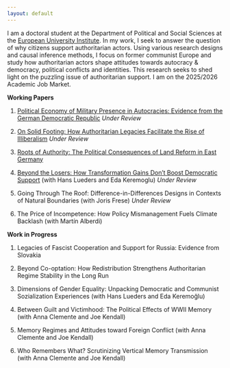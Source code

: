 ```yaml
---
layout: default
---
```


I am a doctoral student at the Department of Political and Social Sciences at the [European University Institute](https://www.eui.eu/en/academic-units/political-and-social-sciences). In my work, I seek to answer the question of why citizens support authoritarian actors. Using various research designs and causal inference methods, I focus on former communist Europe and study how authoritarian actors shape attitudes towards autocracy & democracy, political conflicts and identities. This research seeks to shed light on the puzzling issue of authoritarian support. I am on the 2025/2026 Academic Job Market. 

**Working Papers**  

1. [Political Economy of Military Presence in Autocracies: Evidence from the German Democratic Republic](https://www.dropbox.com/scl/fi/6cqx6p02jvqzde5p0e5dn/WP_MilitaryBases.pdf?rlkey=12pokpvu31odpf8h1xidwq3rw&st=1cva293a&dl=0) *Under Review* 

2. [On Solid Footing: How Authoritarian Legacies Facilitate the Rise of Illiberalism](https://www.dropbox.com/scl/fi/kqehp083dzkhb63qoxqy4/WP_CommunistLegacy.pdf?rlkey=prd0kkj7zwath556fqws2nkc3&st=3aqra3ug&dl=0) *Under Review* 

3. [Roots of Authority: The Political Consequences of Land Reform in East Germany](https://www.dropbox.com/scl/fi/4tvexccss4rkd6c0dvm55/WP_LandReform.pdf?rlkey=nguv37932qbw85g6vgnbb5104&st=v6i3u3x0&dl=0) 

4. [Beyond the Losers: How Transformation Gains Don’t Boost Democratic Support](https://www.dropbox.com/scl/fi/4dqr7t2bw6yb6jfahzgea/WP_Beyond-the-Losers.pdf?rlkey=fag6ob1413tdtvpraf7fwboo0&st=ykcv3won&dl=0) (with Hans Lueders and Eda Keremoglu) *Under Review*

5. Going Through The Roof: Difference-in-Differences Designs in Contexts of Natural Boundaries (with Joris Frese) *Under Review*

6. The Price of Incompetence: How Policy Mismanagement Fuels Climate Backlash (with Martín Alberdi)


**Work in Progress**

1. Legacies of Fascist Cooperation and Support for Russia: Evidence from Slovakia

2. Beyond Co-optation: How Redistribution Strengthens Authoritarian Regime Stability in the Long Run

3. Dimensions of Gender Equality: Unpacking Democratic and Communist Sozialization Experiences (with Hans Lueders and
Eda Keremoğlu)

4. Between Guilt and Victimhood: The Political Effects of WWII Memory (with Anna Clemente and Joe Kendall)

5. Memory Regimes and Attitudes toward Foreign Conflict (with Anna Clemente and Joe Kendall)

6. Who Remembers What? Scrutinizing Vertical Memory Transmission (with Anna Clemente and Joe Kendall)




